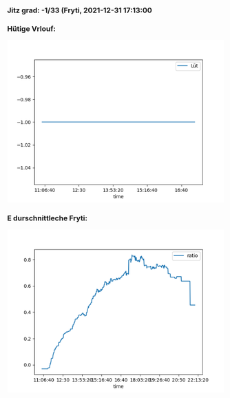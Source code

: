 ### Jitz grad: -1/33 (Fryti, 2021-12-31 17:13:00

### Hütige Vrlouf:
![Graph](Today.png)

### E durschnittleche Fryti:
![Graph](Fryti.png)